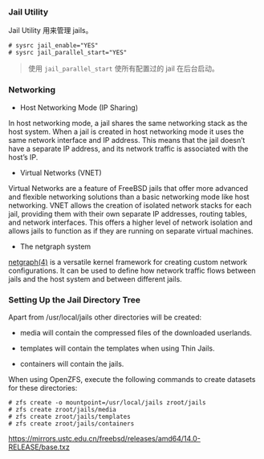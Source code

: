 ### Jail Utility

Jail Utility 用来管理 jails。



```shell
# sysrc jail_enable="YES"
# sysrc jail_parallel_start="YES"
```

> 使用 `jail_parallel_start` 使所有配置过的 jail 在后台启动。

### Networking

- Host Networking Mode (IP Sharing)

In host networking mode, a jail shares the same networking stack as the host system. When a jail is created in host networking mode it uses the same network interface and IP address. This means that the jail doesn’t have a separate IP address, and its network traffic is associated with the host’s IP.

- Virtual Networks (VNET)

Virtual Networks are a feature of FreeBSD jails that offer more advanced and flexible networking solutions than a basic networking mode like host networking. VNET allows the creation of isolated network stacks for each jail, providing them with their own separate IP addresses, routing tables, and network interfaces. This offers a higher level of network isolation and allows jails to function as if they are running on separate virtual machines.

- The netgraph system

[netgraph(4)](https://man.freebsd.org/cgi/man.cgi?query=netgraph&sektion=4&format=html) is a versatile kernel framework for creating custom network configurations. It can be used to define how network traffic flows between jails and the host system and between different jails.

### Setting Up the Jail Directory Tree

Apart from /usr/local/jails other directories will be created:

- media will contain the compressed files of the downloaded userlands.
    
- templates will contain the templates when using Thin Jails.
    
- containers will contain the jails.
    

When using OpenZFS, execute the following commands to create datasets for these directories:

```
# zfs create -o mountpoint=/usr/local/jails zroot/jails
# zfs create zroot/jails/media
# zfs create zroot/jails/templates
# zfs create zroot/jails/containers
```

https://mirrors.ustc.edu.cn/freebsd/releases/amd64/14.0-RELEASE/base.txz